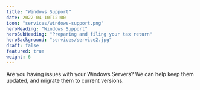 ```yaml
---
title: "Windows Support"
date: 2022-04-10T12:00
icon: "services/windows-support.png"
heroHeading: "Windows Support"
heroSubHeading: "Preparing and filing your tax return"
heroBackground: "services/service2.jpg"
draft: false
featured: true
weight: 6
---
```


Are you having issues with your Windows Servers? We can help keep them updated, and migrate them to current versions.
